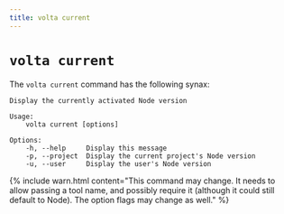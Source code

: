 ```yaml
---
title: volta current
---
```


# `volta current`

The `volta current` command has the following synax:

```
Display the currently activated Node version

Usage:
    volta current [options]

Options:
    -h, --help     Display this message
    -p, --project  Display the current project's Node version
    -u, --user     Display the user's Node version
```

{% include warn.html content="This command may change. It needs to allow passing a tool name, and possibly require it (although it could still default to Node). The option flags may change as well." %}
